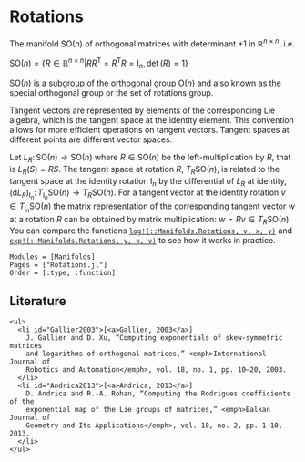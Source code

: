 # Rotations

The manifold $\mathrm{SO}(n)$ of orthogonal matrices with determinant $+1$ in $\mathbb R^{n\times n}$, i.e.

$\mathrm{SO}(n) = \bigl\{R \in \mathbb{R}^{n\times n} \big| RR^{\mathrm{T}} =
R^{\mathrm{T}}R = \mathrm{I}_n, \det(R) = 1 \bigr\}$

 $\mathrm{SO}(n)$ is a subgroup of the orthogonal group $\mathrm{O}(n)$ and also known as the special orthogonal group or the set of rotations group.

Tangent vectors are represented by elements of the corresponding Lie algebra, which is the tangent space at the identity element. This convention allows for more efficient operations on tangent vectors. Tangent spaces at different points are different vector spaces.

Let $L_R\colon \mathrm{SO}(n) \to \mathrm{SO}(n)$ where $R \in \mathrm{SO}(n)$ be the left-multiplication by $R$, that is $L_R(S) = RS$. The tangent space at rotation $R$, $T_R \mathrm{SO}(n)$, is related to the tangent space at the identity rotation $\mathrm{I}_n$ by the differential of $L_R$ at identity, $(\mathrm{d}L_R)_{\mathrm{I}_n} \colon T_{\mathrm{I}_n} \mathrm{SO}(n) \to T_R \mathrm{SO}(n)$. For a tangent vector at the identity rotation $v \in T_{\mathrm{I}_n} \mathrm{SO}(n)$ the matrix representation of the corresponding tangent vector $w$ at a rotation $R$ can be obtained by matrix multiplication: $w=Rv \in T_R \mathrm{SO}(n)$. You can compare the functions [`log!(::Manifolds.Rotations, v, x, y)`](@ref) and [`exp!(::Manifolds.Rotations, y, x, v)`](@ref) to see how it works in practice.

```@autodocs
Modules = [Manifolds]
Pages = ["Rotations.jl"]
Order = [:type, :function]
```

## Literature

```@raw html
<ul>
  <li id="Gallier2003">[<a>Gallier, 2003</a>]
    J. Gallier and D. Xu, “Computing exponentials of skew-symmetric matrices
    and logarithms of orthogonal matrices,” <emph>International Journal of
    Robotics and Automation</emph>, vol. 18, no. 1, pp. 10–20, 2003.
  </li>
  <li id="Andrica2013">[<a>Andrica, 2013</a>]
    D. Andrica and R.-A. Rohan, “Computing the Rodrigues coefficients of the
    exponential map of the Lie groups of matrices,” <emph>Balkan Journal of
    Geometry and Its Applications</emph>, vol. 18, no. 2, pp. 1–10, 2013.
  </li>
</ul>
```

